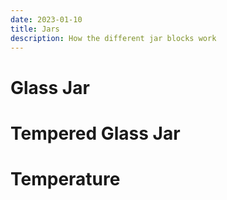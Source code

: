 ```yaml
---
date: 2023-01-10
title: Jars
description: How the different jar blocks work
---
```


# Glass Jar

# Tempered Glass Jar

# Temperature